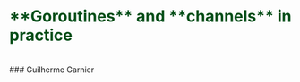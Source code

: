 <h1 style="color: #054e18">
**Goroutines** and **channels** in practice
</h1>

<br />
### Guilherme Garnier
